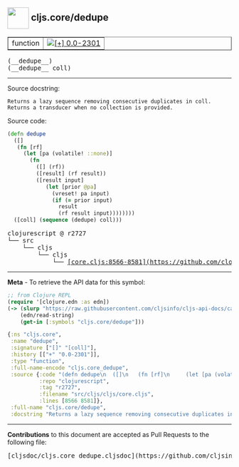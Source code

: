 ## <img width="48px" valign="middle" src="http://i.imgur.com/Hi20huC.png"> cljs.core/dedupe

 <table border="1">
<tr>

<td>function</td>
<td><a href="https://github.com/cljsinfo/cljs-api-docs/tree/0.0-2301"><img valign="middle" alt="[+] 0.0-2301" src="https://img.shields.io/badge/+-0.0--2301-lightgrey.svg"></a> </td>
</tr>
</table>

 <samp>
(__dedupe__)<br>
</samp>
 <samp>
(__dedupe__ coll)<br>
</samp>

---




Source docstring:

```
Returns a lazy sequence removing consecutive duplicates in coll.
Returns a transducer when no collection is provided.
```

Source code:

```clj
(defn dedupe
  ([]
   (fn [rf]
     (let [pa (volatile! ::none)]
       (fn
         ([] (rf))
         ([result] (rf result))
         ([result input]
            (let [prior @pa]
              (vreset! pa input)
              (if (= prior input)
                result
                (rf result input))))))))
  ([coll] (sequence (dedupe) coll)))
```

 <pre>
clojurescript @ r2727
└── src
    └── cljs
        └── cljs
            └── <ins>[core.cljs:8566-8581](https://github.com/clojure/clojurescript/blob/r2727/src/cljs/cljs/core.cljs#L8566-L8581)</ins>
</pre>


---

__Meta__ - To retrieve the API data for this symbol:

```clj
;; from Clojure REPL
(require '[clojure.edn :as edn])
(-> (slurp "https://raw.githubusercontent.com/cljsinfo/cljs-api-docs/catalog/cljs-api.edn")
    (edn/read-string)
    (get-in [:symbols "cljs.core/dedupe"]))
```

```clj
{:ns "cljs.core",
 :name "dedupe",
 :signature ["[]" "[coll]"],
 :history [["+" "0.0-2301"]],
 :type "function",
 :full-name-encode "cljs.core_dedupe",
 :source {:code "(defn dedupe\n  ([]\n   (fn [rf]\n     (let [pa (volatile! ::none)]\n       (fn\n         ([] (rf))\n         ([result] (rf result))\n         ([result input]\n            (let [prior @pa]\n              (vreset! pa input)\n              (if (= prior input)\n                result\n                (rf result input))))))))\n  ([coll] (sequence (dedupe) coll)))",
          :repo "clojurescript",
          :tag "r2727",
          :filename "src/cljs/cljs/core.cljs",
          :lines [8566 8581]},
 :full-name "cljs.core/dedupe",
 :docstring "Returns a lazy sequence removing consecutive duplicates in coll.\nReturns a transducer when no collection is provided."}

```

---

__Contributions__ to this document are accepted as Pull Requests to the following file:

 <pre>
[cljsdoc/cljs.core_dedupe.cljsdoc](https://github.com/cljsinfo/cljs-api-docs/blob/master/cljsdoc/cljs.core_dedupe.cljsdoc)
</pre>


